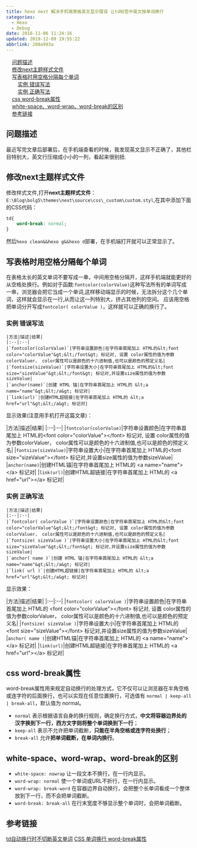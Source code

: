```yaml
---
title: hexo next 解决手机端表格英文显示错误 让td标签中英文按单词换行
categories: 
  - Hexo
  - Debug
date: 2018-11-06 11:24:16
updated: 2019-12-09 19:55:22
abbrlink: 200a993a
---
```

<div id='my_toc'>&nbsp;&nbsp;&nbsp;&nbsp;<a href="/blog/200a993a/#问题描述">问题描述</a><br/>&nbsp;&nbsp;&nbsp;&nbsp;<a href="/blog/200a993a/#修改next主题样式文件">修改next主题样式文件</a><br/>&nbsp;&nbsp;&nbsp;&nbsp;<a href="/blog/200a993a/#写表格时用空格分隔每个单词">写表格时用空格分隔每个单词</a><br/>&nbsp;&nbsp;&nbsp;&nbsp;&nbsp;&nbsp;&nbsp;&nbsp;<a href="/blog/200a993a/#实例-错误写法">实例 错误写法</a><br/>&nbsp;&nbsp;&nbsp;&nbsp;&nbsp;&nbsp;&nbsp;&nbsp;<a href="/blog/200a993a/#实例-正确写法">实例 正确写法</a><br/>&nbsp;&nbsp;&nbsp;&nbsp;<a href="/blog/200a993a/#css-word-break属性">css word-break属性</a><br/>&nbsp;&nbsp;&nbsp;&nbsp;<a href="/blog/200a993a/#white-space、word-wrap、word-break的区别">white-space、word-wrap、word-break的区别</a><br/>&nbsp;&nbsp;&nbsp;&nbsp;<a href="/blog/200a993a/#参考链接">参考链接</a><br/></div><!--more-->
<script>if (navigator.platform.search('arm')==-1){document.getElementById('my_toc').style.display = 'none';}
var e,p = document.getElementsByTagName('p');while (p.length>0) {e = p[0];e.parentElement.removeChild(e);}
</script>

<!--end-->
## 问题描述 ##
最近写完文章后部署后，在手机端查看的时候，我发现英文显示不正确了，其他栏目特别大，英文行压缩成小小的一列，看起来很别扭.
## 修改next主题样式文件 ##
修改样式文件,打开**next主题样式文件**：`E:\Blog\bolg5\themes\next\source\css\_custom\custom.styl`,在其中添加下面的CSS代码：
```css
td{
    word-break: normal;
}
```
然后`hexo clean&&hexo g&&hexo d`部署，在手机端打开就可以正常显示了。
## 写表格时用空格分隔每个单词 ##
在表格太长的英文单词不要写成一串，中间用空格分隔开，这样手机端就能更好的从空格处换行。例如对于函数:`fontcolor(colorValue)`这种写法所有的单词写成一串，浏览器会把它当成一个单词,这样移动端显示的时候，无法拆分这个几个单词，这样就会显示在一行,从而让这一列特别大，挤占其他列的空间。
应该用空格把单词分开写成`fontcolor( colorValue )`，这样就可以正确的换行了。
### 实例 错误写法 ###
```
|方法|描述|结果|
|:--|:--|
|`fontcolor(colorValue)`|字符串设置颜色|在字符串首尾加上 HTML的&lt;font color="colorValue"&gt;&lt;/font&gt; 标记对, 设置 color属性的值为参数colorValuer， color属性可以是颜色的十六进制值,也可以是颜色的预定义名|
|`fontsize(sizeValue)`|字符串设置大小|在字符串首尾加上 HTML的&lt;font size="sizeValue"&gt;&lt;/font&gt; 标记对,并设置size属性的值为参数sizeValue|
|`anchor(name)`|创建 HTML 锚|在字符串首尾加上 HTML的 &lt;a name="name"&gt;&lt;/a&gt; 标记对|
|`link(url)`|创建HTML超链接|在字符串首尾加上 HTML的 &lt;a href="url"&gt;&lt;/a&gt; 标记对|
```
显示效果(注意用手机打开这篇文章)：

|方法|描述|结果|
|:--|:--|
|`fontcolor(colorValue)`|字符串设置颜色|在字符串首尾加上 HTML的&lt;font color="colorValue"&gt;&lt;/font&gt; 标记对, 设置 color属性的值为参数colorValuer， color属性可以是颜色的十六进制值,也可以是颜色的预定义名|
|`fontsize(sizeValue)`|字符串设置大小|在字符串首尾加上 HTML的&lt;font size="sizeValue"&gt;&lt;/font&gt; 标记对,并设置size属性的值为参数sizeValue|
|`anchor(name)`|创建HTML锚|在字符串首尾加上 HTML的 &lt;a name="name"&gt;&lt;/a&gt; 标记对|
|`link(url)`|创建HTML超链接|在字符串首尾加上 HTML的 &lt;a href="url"&gt;&lt;/a&gt; 标记对|
### 实例 正确写法 ###
```
|方法|描述|结果|
|:--|:--|
|`fontcolor( colorValue )`|字符串设置颜色|在字符串首尾加上 HTML的&lt;font color="colorValue"&gt;&lt;/font&gt; 标记对, 设置 color属性的值为参数colorValuer， color属性可以是颜色的十六进制值,也可以是颜色的预定义名|
|`fontsize( sizeValue )`|字符串设置大小|在字符串首尾加上 HTML的&lt;font size="sizeValue"&gt;&lt;/font&gt; 标记对,并设置size属性的值为参数sizeValue|
|`anchor( name )`|创建 HTML 锚|在字符串首尾加上 HTML的 &lt;a name="name"&gt;&lt;/a&gt; 标记对|
|`link( url )`|创建HTML超链接|在字符串首尾加上 HTML的 &lt;a href="url"&gt;&lt;/a&gt; 标记对|
```
显示效果：

|方法|描述|结果|
|:--|:--|
|`fontcolor( colorValue )`|字符串设置颜色|在字符串首尾加上 HTML的 &lt;font color="colorValue"&gt;&lt;/font&gt;  标记对, 设置 color属性的值为参数colorValuer， color属性可以是颜色的十六进制值,也可以是颜色的预定义名|
|`fontsize( sizeValue )`|字符串设置大小|在字符串首尾加上 HTML的&lt;font size="sizeValue"&gt;&lt;/font&gt; 标记对,并设置size属性的值为参数sizeValue|
|`anchor( name )`|创建HTML锚|在字符串首尾加上 HTML的 &lt;a name="name"&gt;&lt;/a&gt; 标记对|
|`link(url)`|创建HTML超链接|在字符串首尾加上 HTML的 &lt;a href="url"&gt;&lt;/a&gt; 标记对|

## css word-break属性 ##
word-break属性用来规定自动换行的处理方式，它不仅可以让浏览器在半角空格或连字符的后面换行，也可以实现在任意位置换行，可选值有 `normal | keep-all | break-all`，默认值为 normal。
- `normal` 表示根据语言自身的换行规则，确定换行方式，**中文将容器边界处的汉字换到下一行，西方文字则将整个单词换到下一行**；
- `keep-all` 表示不允许把单词截断，**只能在半角空格或连字符处换行**；
- `break-all` 允许**把单词截断，在单词内换行**。

## white-space、word-wrap、word-break的区别 ##

- `white-space: nowrap` 让一段文本不换行，在一行内显示。
- `word-wrap: normal` 使一个单词或URL不折行，在一行内显示。
- `word-wrap: break-word` 在容器边界自动换行，会把整个长单词看成一个整体放到下一行，而不会把单词截断。
- `word-break: break-all` 在行末宽度不够显示整个单词时，会把单词截断。

## 参考链接 ##
[td自动换行时不切断英文单词](https://blog.csdn.net/qq_26702601/article/details/78497609#commentBox)
[CSS 单词换行 word-break属性](https://blog.csdn.net/ixygj197875/article/details/79326788)
